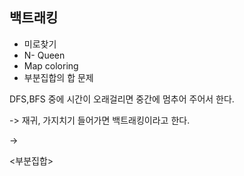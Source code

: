 ## 백트래킹

- 미로찾기
- N- Queen
- Map coloring
- 부분집합의 합 문제 

DFS,BFS 중에 시간이 오래걸리면 중간에 멈추어 주어서 한다. 

-> 재귀, 가지치기 들어가면 백트래킹이라고 한다. 

-> 



<부분집합> 

